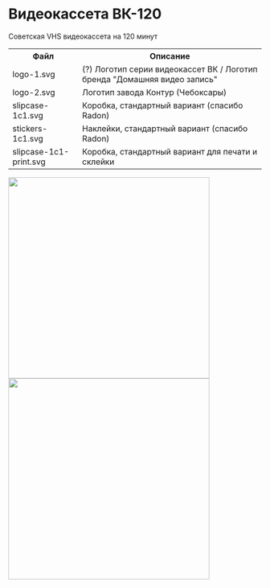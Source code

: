 # Видеокассета ВК-120
Советская VHS видеокассета на 120 минут

<table>
  <tr>
    <th>Файл</th>
    <th>Описание</th>
  </tr>
  <tr>
    <td>logo-1.svg</td>
    <td>(?) Логотип серии видеокассет ВК / Логотип бренда "Домашняя видео запись"</td>
  </tr>
  <tr>
    <td>logo-2.svg</td>
    <td>Логотип завода Контур (Чебоксары)</td>
  </tr>
  <tr>
    <td>slipcase-1c1.svg</td>
    <td>Коробка, стандартный вариант (спасибо Radon)</td>
  </tr>
  <tr>
    <td>stickers-1c1.svg</td>
    <td>Наклейки, стандартный вариант (спасибо Radon)</td>
  </tr>
  <tr>
    <td>slipcase-1c1-print.svg</td>
    <td>Коробка, стандартный вариант для печати и склейки</td>
  </tr>
</table>

<img align="left" width="400" src="https://raw.githubusercontent.com/fire0shadow/VK180/master/slipcase-1c1.png">
<img align="left" width="400" src="https://raw.githubusercontent.com/fire0shadow/VK180/master/stickers-1c1.png">

